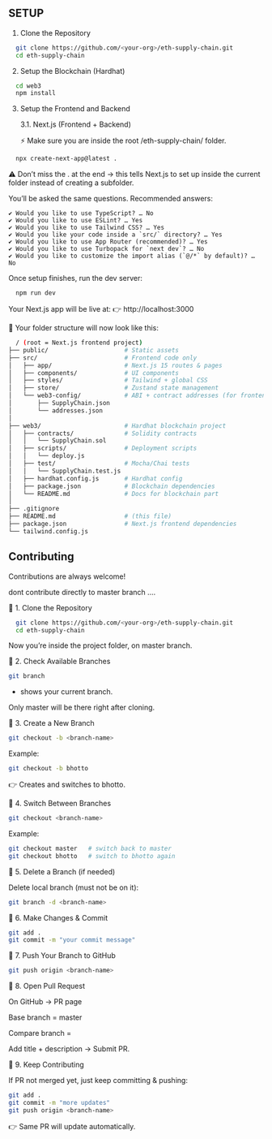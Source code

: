 ## SETUP

1. Clone the Repository

```bash
  git clone https://github.com/<your-org>/eth-supply-chain.git
  cd eth-supply-chain
```

2. Setup the Blockchain (Hardhat)
```bash
  cd web3
  npm install

```
3. Setup the Frontend and Backend

   3.1. Next.js (Frontend + Backend)

   ⚡ Make sure you are inside the root /eth-supply-chain/ folder.


```bash
  npx create-next-app@latest .
```
 ⚠️ Don’t miss the . at the end → this tells Next.js to set up inside the current folder instead of creating a subfolder.


 You’ll be asked the same questions. Recommended answers:
 ```vbnet
✔ Would you like to use TypeScript? … No
✔ Would you like to use ESLint? … Yes
✔ Would you like to use Tailwind CSS? … Yes
✔ Would you like your code inside a `src/` directory? … Yes
✔ Would you like to use App Router (recommended)? … Yes
✔ Would you like to use Turbopack for `next dev`? … No
✔ Would you like to customize the import alias (`@/*` by default)? … No
```
Once setup finishes, run the dev server:
```bash
  npm run dev
```
Your Next.js app will be live at: 👉 http://localhost:3000


📂 Your folder structure will now look like this:
```bash
  / (root = Next.js frontend project)
├── public/                     # Static assets
├── src/                        # Frontend code only
│   ├── app/                    # Next.js 15 routes & pages
│   ├── components/             # UI components
│   ├── styles/                 # Tailwind + global CSS
│   ├── store/                  # Zustand state management
│   └── web3-config/            # ABI + contract addresses (for frontend)
│       ├── SupplyChain.json
│       └── addresses.json
│
├── web3/                       # Hardhat blockchain project
│   ├── contracts/              # Solidity contracts
│   │   └── SupplyChain.sol
│   ├── scripts/                # Deployment scripts
│   │   └── deploy.js
│   ├── test/                   # Mocha/Chai tests
│   │   └── SupplyChain.test.js
│   ├── hardhat.config.js       # Hardhat config
│   ├── package.json            # Blockchain dependencies
│   └── README.md               # Docs for blockchain part
│
├── .gitignore
├── README.md                   # (this file)
├── package.json                # Next.js frontend dependencies
└── tailwind.config.js
```

## Contributing

Contributions are always welcome!

dont contribute directly to master branch ....

🔹 1. Clone the Repository


```bash
  git clone https://github.com/<your-org>/eth-supply-chain.git
  cd eth-supply-chain
```


Now you’re inside the project folder, on master branch.

🔹 2. Check Available Branches
```bash
git branch
```

* shows your current branch.

Only master will be there right after cloning.

🔹 3. Create a New Branch
```bash
git checkout -b <branch-name>
```

Example:
```bash
git checkout -b bhotto
```

👉 Creates and switches to bhotto.

🔹 4. Switch Between Branches
```bash
git checkout <branch-name>
```

Example:
```bash
git checkout master   # switch back to master
git checkout bhotto   # switch to bhotto again
```
🔹 5. Delete a Branch (if needed)

Delete local branch (must not be on it):
```bash
git branch -d <branch-name>
```


🔹 6. Make Changes & Commit
```bash
git add .
git commit -m "your commit message"
```
🔹 7. Push Your Branch to GitHub
```bash
git push origin <branch-name>
```
🔹 8. Open Pull Request

On GitHub → PR page

Base branch = master

Compare branch = <branch-name>

Add title + description → Submit PR.

🔹 9. Keep Contributing

If PR not merged yet, just keep committing & pushing:
```bash
git add .
git commit -m "more updates"
git push origin <branch-name>
```

👉 Same PR will update automatically.

